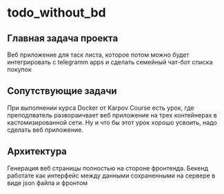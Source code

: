 # todo_without_bd

## Главная задача проекта
Веб приложение для таск листа, которое потом можно будет интегрировать с telegramm apps и сделать семейный чат-бот списка покупок

## Сопутствующие задачи
При выполнении курса Docker от Karpov Course есть урок, где преподпватель развораичвает веб приложение на трех контейнерах в кастомизированной сети. Ну и что бы этот урок хорошо усвоить, надо сделать веб приложение.

## Архитектура
Генерация веб страницы полностью на стороне фронтенда.
Бекенд работате как интерфейс между данными сохраненными на сервере в виде json файла и фронтом
